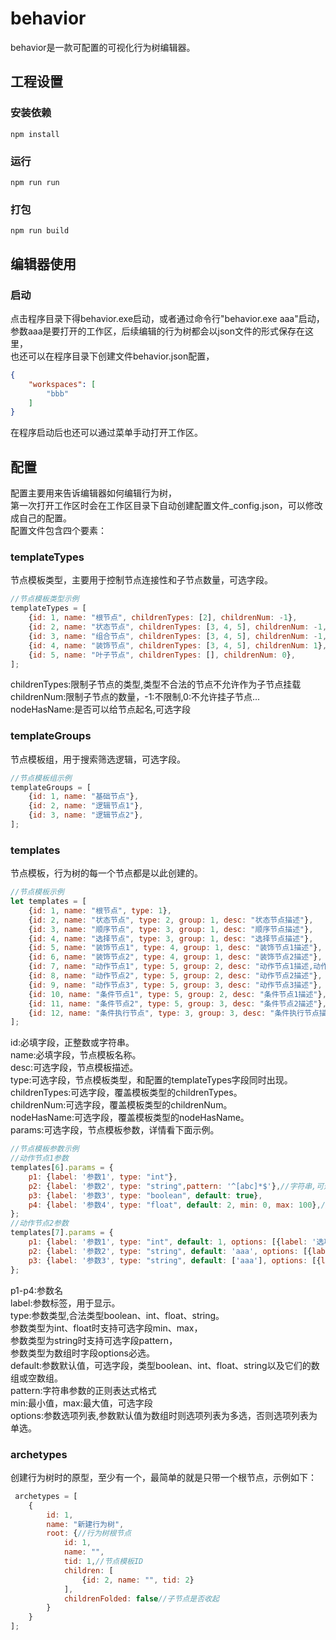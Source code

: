 # behavior

behavior是一款可配置的可视化行为树编辑器。

## 工程设置

### 安装依赖

```
npm install
```

### 运行

```
npm run run
```

### 打包

```
npm run build
```

## 编辑器使用

### 启动

点击程序目录下得behavior.exe启动，或者通过命令行"behavior.exe aaa"启动，<br>
参数aaa是要打开的工作区，后续编辑的行为树都会以json文件的形式保存在这里，<br>
也还可以在程序目录下创建文件behavior.json配置，

```json
{
    "workspaces": [
        "bbb"
    ]
}
```

在程序启动后也还可以通过菜单手动打开工作区。

## 配置

配置主要用来告诉编辑器如何编辑行为树，<br>
第一次打开工作区时会在工作区目录下自动创建配置文件_config.json，可以修改成自己的配置。<br>
配置文件包含四个要素：

### templateTypes

节点模板类型，主要用于控制节点连接性和子节点数量，可选字段。

```js
//节点模板类型示例
templateTypes = [
    {id: 1, name: "根节点", childrenTypes: [2], childrenNum: -1},
    {id: 2, name: "状态节点", childrenTypes: [3, 4, 5], childrenNum: -1,nodeHasName:true},
    {id: 3, name: "组合节点", childrenTypes: [3, 4, 5], childrenNum: -1,nodeHasName:true},
    {id: 4, name: "装饰节点", childrenTypes: [3, 4, 5], childrenNum: 1},
    {id: 5, name: "叶子节点", childrenTypes: [], childrenNum: 0},
];
```

childrenTypes:限制子节点的类型,类型不合法的节点不允许作为子节点挂载<br>
childrenNum:限制子节点的数量，-1:不限制,0:不允许挂子节点...<br>
nodeHasName:是否可以给节点起名,可选字段

### templateGroups

节点模板组，用于搜索筛选逻辑，可选字段。

```js
//节点模板组示例
templateGroups = [
    {id: 1, name: "基础节点"},
    {id: 2, name: "逻辑节点1"},
    {id: 3, name: "逻辑节点2"},
];
```

### templates

节点模板，行为树的每一个节点都是以此创建的。

```js
//节点模板示例
let templates = [
    {id: 1, name: "根节点", type: 1},
    {id: 2, name: "状态节点", type: 2, group: 1, desc: "状态节点描述"},
    {id: 3, name: "顺序节点", type: 3, group: 1, desc: "顺序节点描述"},
    {id: 4, name: "选择节点", type: 3, group: 1, desc: "选择节点描述"},
    {id: 5, name: "装饰节点1", type: 4, group: 1, desc: "装饰节点1描述"},
    {id: 6, name: "装饰节点2", type: 4, group: 1, desc: "装饰节点2描述"},
    {id: 7, name: "动作节点1", type: 5, group: 2, desc: "动作节点1描述,动作节点1描述,\n动作节点1描述,动作节点1描述,\n动作节点1描述"},
    {id: 8, name: "动作节点2", type: 5, group: 2, desc: "动作节点2描述"},
    {id: 9, name: "动作节点3", type: 5, group: 3, desc: "动作节点3描述"},
    {id: 10, name: "条件节点1", type: 5, group: 2, desc: "条件节点1描述"},
    {id: 11, name: "条件节点2", type: 5, group: 3, desc: "条件节点2描述"},
    {id: 12, name: "条件执行节点", type: 3, group: 3, desc: "条件执行节点描述", childrenNum: 3,nodeHasName:false}
];
```

id:必填字段，正整数或字符串。<br>
name:必填字段，节点模板名称。<br>
desc:可选字段，节点模板描述。<br>
type:可选字段，节点模板类型，和配置的templateTypes字段同时出现。<br>
childrenTypes:可选字段，覆盖模板类型的childrenTypes。<br>
childrenNum:可选字段，覆盖模板类型的childrenNum。<br>
nodeHasName:可选字段，覆盖模板类型的nodeHasName。<br>
params:可选字段，节点模板参数，详情看下面示例。

```js
//节点模板参数示例
//动作节点1参数
templates[6].params = {
    p1: {label: '参数1', type: "int"},
    p2: {label: '参数2', type: "string",pattern: '^[abc]*$'},//字符串,可选的正则格式
    p3: {label: '参数3', type: "boolean", default: true},
    p4: {label: '参数4', type: "float", default: 2, min: 0, max: 100},//取值范围
};
//动作节点2参数
templates[7].params = {
    p1: {label: '参数1', type: "int", default: 1, options: [{label: '选项1-1', value: 1}, {label: '选项1-2', value: 2}]},
    p2: {label: '参数2', type: "string", default: 'aaa', options: [{label: '选项2-1', value: 'aaa'}, {label: '选项2-2', value: 'bbb'}]},//单选
    p3: {label: '参数3', type: "string", default: ['aaa'], options: [{label: '选项3-1', value: 'aaa'}, {label: '选项3-2', value: 'bbb'}]},//多选
};
```

p1-p4:参数名<br>
label:参数标签，用于显示。<br>
type:参数类型,合法类型boolean、int、float、string。<br>
参数类型为int、float时支持可选字段min、max，<br>
参数类型为string时支持可选字段pattern，<br>
参数类型为数组时字段options必选。<br>
default:参数默认值，可选字段，类型boolean、int、float、string以及它们的数组或空数组。<br>
pattern:字符串参数的正则表达式格式<br>
min:最小值，max:最大值，可选字段<br>
options:参数选项列表,参数默认值为数组时则选项列表为多选，否则选项列表为单选。<br>

### archetypes

创建行为树时的原型，至少有一个，最简单的就是只带一个根节点，示例如下：

```js
 archetypes = [
    {
        id: 1,
        name: "新建行为树",
        root: {//行为树根节点
            id: 1,
            name: "",
            tid: 1,//节点模板ID
            children: [
                {id: 2, name: "", tid: 2}
            ],
            childrenFolded: false//子节点是否收起
        }
    }
];
```
